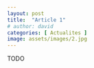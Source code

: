 ```yaml
---
layout: post
title:  "Article 1"
# author: david
categories: [ Actualites ]
image: assets/images/2.jpg
---
```

TODO
